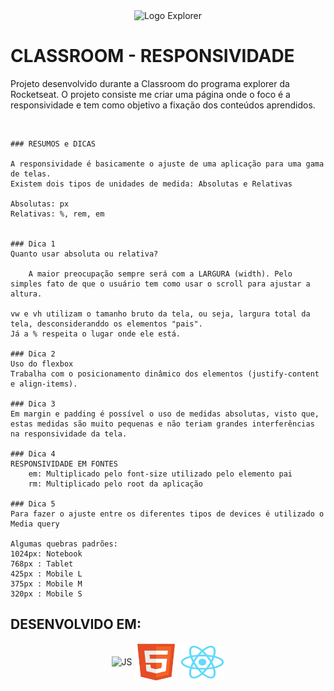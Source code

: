 <div align="center">
  <img alt="Logo Explorer" title="Explorer" src="https://i.imgur.com/2IqqDoo.png">
</div>

# CLASSROOM - RESPONSIVIDADE
Projeto desenvolvido durante a Classroom do programa explorer da Rocketseat.
O projeto consiste me criar uma página onde o foco é a responsividade e tem como objetivo a fixação dos conteúdos aprendidos.

<br>

```
### RESUMOS e DICAS

A responsividade é basicamente o ajuste de uma aplicação para uma gama de telas.
Existem dois tipos de unidades de medida: Absolutas e Relativas

Absolutas: px
Relativas: %, rem, em


### Dica 1
Quanto usar absoluta ou relativa?

    A maior preocupação sempre será com a LARGURA (width). Pelo simples fato de que o usuário tem como usar o scroll para ajustar a altura.

vw e vh utilizam o tamanho bruto da tela, ou seja, largura total da tela, desconsideranddo os elementos "pais".
Já a % respeita o lugar onde ele está.

### Dica 2
Uso do flexbox
Trabalha com o posicionamento dinâmico dos elementos (justify-content e align-items).

### Dica 3
Em margin e padding é possível o uso de medidas absolutas, visto que, estas medidas são muito pequenas e não teriam grandes interferências na responsividade da tela.

### Dica 4
RESPONSIVIDADE EM FONTES
    em: Multiplicado pelo font-size utilizado pelo elemento pai
    rm: Multiplicado pelo root da aplicação

### Dica 5
Para fazer o ajuste entre os diferentes tipos de devices é utilizado o Media query

Algumas quebras padrões:
1024px: Notebook
768px : Tablet
425px : Mobile L
375px : Mobile M
320px : Mobile S
```

## DESENVOLVIDO EM:
<div align="center">
    <img align="center" alt="JS" height="60" width="70" src="https://cdn.worldvectorlogo.com/logos/javascript-1.svg">
    <img align="center" alt="Renan-HTML" height="60" width="70" src="https://raw.githubusercontent.com/devicons/devicon/master/icons/html5/html5-original.svg">
    <img align="center" alt="Renan-React" height="60" width="70" src="https://raw.githubusercontent.com/devicons/devicon/master/icons/react/react-original.svg">
</div>
